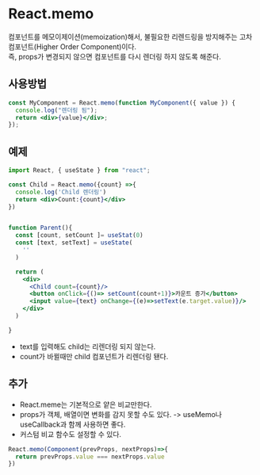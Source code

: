 # React.memo

컴포넌트를 메모이제이션(memoization)해서, 불필요한 리렌드링을 방지해주는 고차 컴포넌트(Higher Order Component)이다. <br>
즉, props가 변경되지 않으면 컴포넌트를 다시 렌더링 하지 않도록 해준다.

## 사용방법

```jsx
const MyComponent = React.memo(function MyComponent({ value }) {
  console.log("렌더링 됨");
  return <div>{value}</div>;
});
```

## 예제

```jsx
import React, { useState } from "react";

const Child = React.memo({count} =>{
  console.log('Child 렌더링')
  return <div>Count:{count}</div>
})


function Parent(){
  const [count, setCount ]= useStat(0)
  const [text, setText] = useState(
    ''
  )

  return (
    <div>
      <Child count={count}/>
      <button onClick={()=> setCount(count+1)}>카운트 증가</button>
      <input value={text} onChange={(e)=>setText(e.target.value)}/>
    </div>
  )

}
```

- text를 입력해도 child는 리렌더링 되지 않는다.
- count가 바뀔때만 child 컴포넌트가 리렌더링 됀다.

## 추가

- React.meme는 기본적으로 얕은 비교만한다.
- props가 객체, 배열이면 변화를 감지 못할 수도 있다. -> useMemo나 useCallback과 함께 사용하면 좋다.
- 커스텀 비교 함수도 설정할 수 있다.

```jsx
React.memo(Component(prevProps, nextProps)=>{
  return prevProps.value === nextProps.value
})
```
